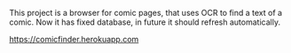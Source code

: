 This project is a browser for comic pages, that uses OCR to find a text of a comic.
Now it has fixed database, in future it should refresh automatically. 

https://comicfinder.herokuapp.com
